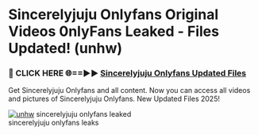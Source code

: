 # Sincerelyjuju Onlyfans Original Videos 0nlyFans Leaked - Files Updated! (unhw)

<h3>🔴 CLICK HERE 🌐==►► <a href="https://tinyurl.com/2jnfzry5" rel="nofollow">Sincerelyjuju Onlyfans Updated Files</a></h3>

Get Sincerelyjuju Onlyfans and all content. Now you can access all videos and pictures of Sincerelyjuju Onlyfans. New Updated Files 2025!

[![unhw](https://i.imgur.com/GyGTBgg.gif)](https://tinyurl.com/2jnfzry5)
sincerelyjuju onlyfans leaked<br>
sincerelyjuju onlyfans leaks